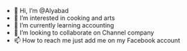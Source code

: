 - 👋 Hi, I’m @Alyabad 
- 👀 I’m interested in cooking and arts
- 🌱 I’m currently learning accounting 
- 💞️ I’m looking to collaborate on Channel company 
- 📫 How to reach me just add me on my Facebook account 

<!---
Alyabad/Alyabad is a ✨ special ✨ repository because its `README.md` (this file) appears on your GitHub profile.
You can click the Preview link to take a look at your changes.
--->
